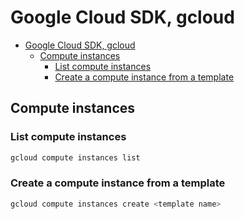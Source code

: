 # Google Cloud SDK, gcloud
<!--ts-->
* [Google Cloud SDK, gcloud](google-cloud-sdk.md#google-cloud-sdk-gcloud)
   * [Compute instances](google-cloud-sdk.md#compute-instances)
      * [List compute instances](google-cloud-sdk.md#list-compute-instances)
      * [Create a compute instance from a template](google-cloud-sdk.md#create-a-compute-instance-from-a-template)

<!-- Added by: runner, at: Thu Jan 13 20:46:49 UTC 2022 -->

<!--te-->

## Compute instances

### List compute instances
```bash
gcloud compute instances list
```

### Create a compute instance from a template
```bash
gcloud compute instances create <template name>
```

